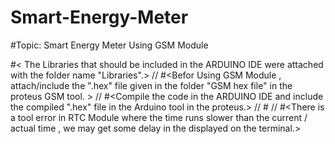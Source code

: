 # Smart-Energy-Meter

#Topic:   Smart Energy Meter Using GSM Module

#< The Libraries that should be included in the ARDUINO IDE were attached with the folder name "Libraries".>
//
#<Befor Using GSM Module , attach/include the ".hex" file given in the folder "GSM hex file" in the proteus GSM tool. >
//
#<Compile the code in the ARDUINO IDE and include the compiled ".hex" file in the Arduino tool in the proteus.>
//
#<Compile the Arduino Code in ARDUINO IDE before every execution to get current and accurate date and time.>
//
#<There is a tool error in RTC Module where the time runs slower than the current / actual time , we may get some delay in the displayed on the terminal.>





